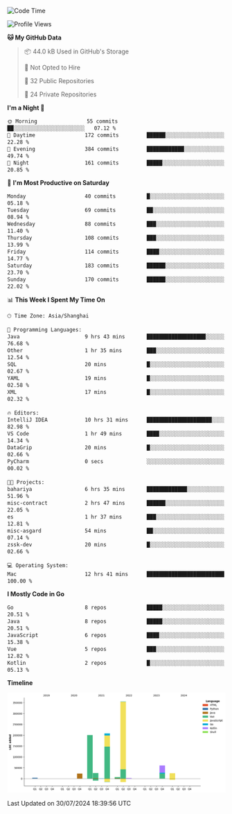 <!--START_SECTION:waka-->
![Code Time](http://img.shields.io/badge/Code%20Time-2%2C558%20hrs%207%20mins-blue)

![Profile Views](http://img.shields.io/badge/Profile%20Views-0-blue)

**🐱 My GitHub Data** 

> 📦 44.0 kB Used in GitHub's Storage 
 > 
> 🚫 Not Opted to Hire
 > 
> 📜 32 Public Repositories 
 > 
> 🔑 24 Private Repositories 
 > 
**I'm a Night 🦉** 

```text
🌞 Morning                55 commits          ██░░░░░░░░░░░░░░░░░░░░░░░   07.12 % 
🌆 Daytime                172 commits         ██████░░░░░░░░░░░░░░░░░░░   22.28 % 
🌃 Evening                384 commits         ████████████░░░░░░░░░░░░░   49.74 % 
🌙 Night                  161 commits         █████░░░░░░░░░░░░░░░░░░░░   20.85 % 
```
📅 **I'm Most Productive on Saturday** 

```text
Monday                   40 commits          █░░░░░░░░░░░░░░░░░░░░░░░░   05.18 % 
Tuesday                  69 commits          ██░░░░░░░░░░░░░░░░░░░░░░░   08.94 % 
Wednesday                88 commits          ███░░░░░░░░░░░░░░░░░░░░░░   11.40 % 
Thursday                 108 commits         ███░░░░░░░░░░░░░░░░░░░░░░   13.99 % 
Friday                   114 commits         ████░░░░░░░░░░░░░░░░░░░░░   14.77 % 
Saturday                 183 commits         ██████░░░░░░░░░░░░░░░░░░░   23.70 % 
Sunday                   170 commits         ██████░░░░░░░░░░░░░░░░░░░   22.02 % 
```


📊 **This Week I Spent My Time On** 

```text
🕑︎ Time Zone: Asia/Shanghai

💬 Programming Languages: 
Java                     9 hrs 43 mins       ███████████████████░░░░░░   76.68 % 
Other                    1 hr 35 mins        ███░░░░░░░░░░░░░░░░░░░░░░   12.54 % 
SQL                      20 mins             █░░░░░░░░░░░░░░░░░░░░░░░░   02.67 % 
YAML                     19 mins             █░░░░░░░░░░░░░░░░░░░░░░░░   02.58 % 
XML                      17 mins             █░░░░░░░░░░░░░░░░░░░░░░░░   02.32 % 

🔥 Editors: 
IntelliJ IDEA            10 hrs 31 mins      █████████████████████░░░░   82.98 % 
VS Code                  1 hr 49 mins        ████░░░░░░░░░░░░░░░░░░░░░   14.34 % 
DataGrip                 20 mins             █░░░░░░░░░░░░░░░░░░░░░░░░   02.66 % 
PyCharm                  0 secs              ░░░░░░░░░░░░░░░░░░░░░░░░░   00.02 % 

🐱‍💻 Projects: 
bahariya                 6 hrs 35 mins       █████████████░░░░░░░░░░░░   51.96 % 
misc-contract            2 hrs 47 mins       ██████░░░░░░░░░░░░░░░░░░░   22.05 % 
es                       1 hr 37 mins        ███░░░░░░░░░░░░░░░░░░░░░░   12.81 % 
misc-asgard              54 mins             ██░░░░░░░░░░░░░░░░░░░░░░░   07.14 % 
zssk-dev                 20 mins             █░░░░░░░░░░░░░░░░░░░░░░░░   02.66 % 

💻 Operating System: 
Mac                      12 hrs 41 mins      █████████████████████████   100.00 % 
```

**I Mostly Code in Go** 

```text
Go                       8 repos             █████░░░░░░░░░░░░░░░░░░░░   20.51 % 
Java                     8 repos             █████░░░░░░░░░░░░░░░░░░░░   20.51 % 
JavaScript               6 repos             ████░░░░░░░░░░░░░░░░░░░░░   15.38 % 
Vue                      5 repos             ███░░░░░░░░░░░░░░░░░░░░░░   12.82 % 
Kotlin                   2 repos             █░░░░░░░░░░░░░░░░░░░░░░░░   05.13 % 
```



**Timeline**

![Lines of Code chart](https://raw.githubusercontent.com/youtiaoguagua/youtiaoguagua/master/assets/bar_graph.png)


 Last Updated on 30/07/2024 18:39:56 UTC
<!--END_SECTION:waka-->